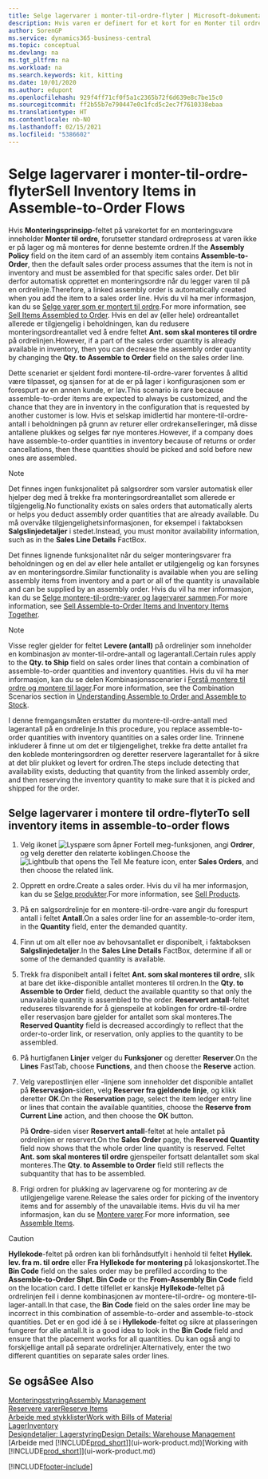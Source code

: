 ```yaml
---
title: Selge lagervarer i monter-til-ordre-flyter | Microsoft-dokumentasjon
description: Hvis varen er definert for et kort for en Monter til ordre, forutsetter standard ordreprosess at varen ikke er på lager og må monteres for denne bestemte ordren. Det blir derfor automatisk opprettet en monteringsordre når du legger varen til på en ordrelinje.
author: SorenGP
ms.service: dynamics365-business-central
ms.topic: conceptual
ms.devlang: na
ms.tgt_pltfrm: na
ms.workload: na
ms.search.keywords: kit, kitting
ms.date: 10/01/2020
ms.author: edupont
ms.openlocfilehash: 929f4ff71cf0f5a1c2365b72f6d639e8c7be15c0
ms.sourcegitcommit: ff2b55b7e790447e0c1fcd5c2ec7f7610338ebaa
ms.translationtype: HT
ms.contentlocale: nb-NO
ms.lasthandoff: 02/15/2021
ms.locfileid: "5386602"
---
```

# <a name="sell-inventory-items-in-assemble-to-order-flows"></a><span data-ttu-id="fd74d-104">Selge lagervarer i monter-til-ordre-flyter</span><span class="sxs-lookup"><span data-stu-id="fd74d-104">Sell Inventory Items in Assemble-to-Order Flows</span></span>
<span data-ttu-id="fd74d-105">Hvis **Monteringsprinsipp**-feltet på varekortet for en monteringsvare inneholder **Monter til ordre**, forutsetter standard ordreprosess at varen ikke er på lager og må monteres for denne bestemte ordren.</span><span class="sxs-lookup"><span data-stu-id="fd74d-105">If the **Assembly Policy** field on the item card of an assembly item contains **Assemble-to-Order**, then the default sales order process assumes that the item is not in inventory and must be assembled for that specific sales order.</span></span> <span data-ttu-id="fd74d-106">Det blir derfor automatisk opprettet en monteringsordre når du legger varen til på en ordrelinje.</span><span class="sxs-lookup"><span data-stu-id="fd74d-106">Therefore, a linked assembly order is automatically created when you add the item to a sales order line.</span></span> <span data-ttu-id="fd74d-107">Hvis du vil ha mer informasjon, kan du se [Selge varer som er montert til ordre](assembly-how-to-sell-items-assembled-to-order.md).</span><span class="sxs-lookup"><span data-stu-id="fd74d-107">For more information, see [Sell Items Assembled to Order](assembly-how-to-sell-items-assembled-to-order.md).</span></span> <span data-ttu-id="fd74d-108">Hvis en del av (eller hele) ordreantallet allerede er tilgjengelig i beholdningen, kan du redusere monteringsordreantallet ved å endre feltet **Ant. som skal monteres til ordre** på ordrelinjen.</span><span class="sxs-lookup"><span data-stu-id="fd74d-108">However, if a part of the sales order quantity is already available in inventory, then you can decrease the assembly order quantity by changing the **Qty. to Assemble to Order** field on the sales order line.</span></span>  

<span data-ttu-id="fd74d-109">Dette scenariet er sjeldent fordi montere-til-ordre-varer forventes å alltid være tilpasset, og sjansen for at de er på lager i konfigurasjonen som er forespurt av en annen kunde, er lav.</span><span class="sxs-lookup"><span data-stu-id="fd74d-109">This scenario is rare because assemble-to-order items are expected to always be customized, and the chance that they are in inventory in the configuration that is requested by another customer is low.</span></span> <span data-ttu-id="fd74d-110">Hvis et selskap imidlertid har montere-til-ordre-antall i beholdningen på grunn av returer eller ordrekanselleringer, må disse antallene plukkes og selges før nye monteres.</span><span class="sxs-lookup"><span data-stu-id="fd74d-110">However, if a company does have assemble-to-order quantities in inventory because of returns or order cancellations, then these quantities should be picked and sold before new ones are assembled.</span></span>  

> [!NOTE]  
>  <span data-ttu-id="fd74d-111">Det finnes ingen funksjonalitet på salgsordrer som varsler automatisk eller hjelper deg med å trekke fra monteringsordreantallet som allerede er tilgjengelig.</span><span class="sxs-lookup"><span data-stu-id="fd74d-111">No functionality exists on sales orders that automatically alerts or helps you deduct assembly order quantities that are already available.</span></span> <span data-ttu-id="fd74d-112">Du må overvåke tilgjengelighetsinformasjonen, for eksempel i faktaboksen **Salgslinjedetaljer** i stedet.</span><span class="sxs-lookup"><span data-stu-id="fd74d-112">Instead, you must monitor availability information, such as in the **Sales Line Details** FactBox.</span></span>  

<span data-ttu-id="fd74d-113">Det finnes lignende funksjonalitet når du selger monteringsvarer fra beholdningen og en del av eller hele antallet er utilgjengelig og kan forsynes av en monteringsordre.</span><span class="sxs-lookup"><span data-stu-id="fd74d-113">Similar functionality is available when you are selling assembly items from inventory and a part or all of the quantity is unavailable and can be supplied by an assembly order.</span></span> <span data-ttu-id="fd74d-114">Hvis du vil ha mer informasjon, kan du se [Selge montere-til-ordre-varer og lagervarer sammen](assembly-how-to-sell-assemble-to-order-items-and-inventory-items-together.md).</span><span class="sxs-lookup"><span data-stu-id="fd74d-114">For more information, see [Sell Assemble-to-Order Items and Inventory Items Together](assembly-how-to-sell-assemble-to-order-items-and-inventory-items-together.md).</span></span>  

> [!NOTE]  
>  <span data-ttu-id="fd74d-115">Visse regler gjelder for feltet **Levere (antall)** på ordrelinjer som inneholder en kombinasjon av monter-til-ordre-antall og lagerantall.</span><span class="sxs-lookup"><span data-stu-id="fd74d-115">Certain rules apply to the **Qty. to Ship** field on sales order lines that contain a combination of assemble-to-order quantities and inventory quantities.</span></span> <span data-ttu-id="fd74d-116">Hvis du vil ha mer informasjon, kan du se delen Kombinasjonsscenarier i [Forstå montere til ordre og montere til lager](assembly-assemble-to-order-or-assemble-to-stock.md).</span><span class="sxs-lookup"><span data-stu-id="fd74d-116">For more information, see the Combination Scenarios section in [Understanding Assemble to Order and Assemble to Stock](assembly-assemble-to-order-or-assemble-to-stock.md).</span></span>  

<span data-ttu-id="fd74d-117">I denne fremgangsmåten erstatter du montere-til-ordre-antall med lagerantall på en ordrelinje.</span><span class="sxs-lookup"><span data-stu-id="fd74d-117">In this procedure, you replace assemble-to-order quantities with inventory quantities on a sales order line.</span></span> <span data-ttu-id="fd74d-118">Trinnene inkluderer å finne ut om det er tilgjengelighet, trekke fra dette antallet fra den koblede monteringsordren og deretter reservere lagerantallet for å sikre at det blir plukket og levert for ordren.</span><span class="sxs-lookup"><span data-stu-id="fd74d-118">The steps include detecting that availability exists, deducting that quantity from the linked assembly order, and then reserving the inventory quantity to make sure that it is picked and shipped for the order.</span></span>  

## <a name="to-sell-inventory-items-in-assemble-to-order-flows"></a><span data-ttu-id="fd74d-119">Selge lagervarer i montere til ordre-flyter</span><span class="sxs-lookup"><span data-stu-id="fd74d-119">To sell inventory items in assemble-to-order flows</span></span>  
1.  <span data-ttu-id="fd74d-120">Velg ikonet ![Lyspære som åpner Fortell meg-funksjonen](media/ui-search/search_small.png "Fortell hva du vil gjøre"), angi **Ordrer**, og velg deretter den relaterte koblingen.</span><span class="sxs-lookup"><span data-stu-id="fd74d-120">Choose the ![Lightbulb that opens the Tell Me feature](media/ui-search/search_small.png "Tell me what you want to do") icon, enter **Sales Orders**, and then choose the related link.</span></span>  
2.  <span data-ttu-id="fd74d-121">Opprett en ordre.</span><span class="sxs-lookup"><span data-stu-id="fd74d-121">Create a sales order.</span></span> <span data-ttu-id="fd74d-122">Hvis du vil ha mer informasjon, kan du se [Selge produkter](sales-how-sell-products.md).</span><span class="sxs-lookup"><span data-stu-id="fd74d-122">For more information, see [Sell Products](sales-how-sell-products.md).</span></span>  
3.  <span data-ttu-id="fd74d-123">På en salgsordrelinje for en montere-til-ordre-vare angir du forespurt antall i feltet **Antall**.</span><span class="sxs-lookup"><span data-stu-id="fd74d-123">On a sales order line for an assemble-to-order item, in the **Quantity** field, enter the demanded quantity.</span></span>  
4.  <span data-ttu-id="fd74d-124">Finn ut om alt eller noe av behovsantallet er disponibelt, i faktaboksen **Salgslinjedetaljer**.</span><span class="sxs-lookup"><span data-stu-id="fd74d-124">In the **Sales Line Details** FactBox, determine if all or some of the demanded quantity is available.</span></span>  
5.  <span data-ttu-id="fd74d-125">Trekk fra disponibelt antall i feltet **Ant. som skal monteres til ordre**, slik at bare det ikke-disponible antallet monteres til ordren.</span><span class="sxs-lookup"><span data-stu-id="fd74d-125">In the **Qty. to Assemble to Order** field, deduct the available quantity so that only the unavailable quantity is assembled to the order.</span></span> <span data-ttu-id="fd74d-126">**Reservert antall**-feltet reduseres tilsvarende for å gjenspeile at koblingen for ordre-til-ordre eller reservasjon bare gjelder for antallet som skal monteres.</span><span class="sxs-lookup"><span data-stu-id="fd74d-126">The **Reserved Quantity** field is decreased accordingly to reflect that the order-to-order link, or reservation, only applies to the quantity to be assembled.</span></span>  
6.  <span data-ttu-id="fd74d-127">På hurtigfanen **Linjer** velger du **Funksjoner** og deretter **Reserver**.</span><span class="sxs-lookup"><span data-stu-id="fd74d-127">On the **Lines** FastTab, choose **Functions**, and then choose the **Reserve** action.</span></span>  
7.  <span data-ttu-id="fd74d-128">Velg varepostlinjen eller -linjene som inneholder det disponible antallet på **Reservasjon**-siden, velg **Reserver fra gjeldende linje**, og klikk deretter **OK**.</span><span class="sxs-lookup"><span data-stu-id="fd74d-128">On the **Reservation** page, select the item ledger entry line or lines that contain the available quantities, choose the **Reserve from Current Line** action, and then choose the **OK** button.</span></span>  

    <span data-ttu-id="fd74d-129">På **Ordre**-siden viser **Reservert antall**-feltet at hele antallet på ordrelinjen er reservert.</span><span class="sxs-lookup"><span data-stu-id="fd74d-129">On the **Sales Order** page, the **Reserved Quantity** field now shows that the whole order line quantity is reserved.</span></span> <span data-ttu-id="fd74d-130">Feltet **Ant. som skal monteres til ordre** gjenspeiler fortsatt delantallet som skal monteres.</span><span class="sxs-lookup"><span data-stu-id="fd74d-130">The **Qty. to Assemble to Order** field still reflects the subquantity that has to be assembled.</span></span>  

8.  <span data-ttu-id="fd74d-131">Frigi ordren for plukking av lagervarene og for montering av de utilgjengelige varene.</span><span class="sxs-lookup"><span data-stu-id="fd74d-131">Release the sales order for picking of the inventory items and for assembly of the unavailable items.</span></span> <span data-ttu-id="fd74d-132">Hvis du vil ha mer informasjon, kan du se [Montere varer](assembly-how-to-assemble-items.md).</span><span class="sxs-lookup"><span data-stu-id="fd74d-132">For more information, see [Assemble Items](assembly-how-to-assemble-items.md).</span></span>  

> [!CAUTION]  
>  <span data-ttu-id="fd74d-133">**Hyllekode**-feltet på ordren kan bli forhåndsutfylt i henhold til feltet **Hyllek. lev. fra m. til ordre** eller **Fra Hyllekode for montering** på lokasjonskortet.</span><span class="sxs-lookup"><span data-stu-id="fd74d-133">The **Bin Code** field on the sales order may be prefilled according to the **Assemble-to-Order Shpt. Bin Code** or the **From-Assembly Bin Code** field on the location card.</span></span> <span data-ttu-id="fd74d-134">I dette tilfellet er kanskje **Hyllekode**-feltet på ordrelinjen feil i denne kombinasjonen av montere-til-ordre- og montere-til-lager-antall.</span><span class="sxs-lookup"><span data-stu-id="fd74d-134">In that case, the **Bin Code** field on the sales order line may be incorrect in this combination of assemble-to-order and assemble-to-stock quantities.</span></span> <span data-ttu-id="fd74d-135">Det er en god idé å se i **Hyllekode**-feltet og sikre at plasseringen fungerer for alle antall.</span><span class="sxs-lookup"><span data-stu-id="fd74d-135">It is a good idea to look in the **Bin Code** field and ensure that the placement works for all quantities.</span></span> <span data-ttu-id="fd74d-136">Du kan også angi to forskjellige antall på separate ordrelinjer.</span><span class="sxs-lookup"><span data-stu-id="fd74d-136">Alternatively, enter the two different quantities on separate sales order lines.</span></span>  

## <a name="see-also"></a><span data-ttu-id="fd74d-137">Se også</span><span class="sxs-lookup"><span data-stu-id="fd74d-137">See Also</span></span>  
[<span data-ttu-id="fd74d-138">Monteringsstyring</span><span class="sxs-lookup"><span data-stu-id="fd74d-138">Assembly Management</span></span>](assembly-assemble-items.md)  
[<span data-ttu-id="fd74d-139">Reservere varer</span><span class="sxs-lookup"><span data-stu-id="fd74d-139">Reserve Items</span></span>](inventory-how-to-reserve-items.md)  
[<span data-ttu-id="fd74d-140">Arbeide med stykklister</span><span class="sxs-lookup"><span data-stu-id="fd74d-140">Work with Bills of Material</span></span>](inventory-how-work-BOMs.md)  
[<span data-ttu-id="fd74d-141">Lager</span><span class="sxs-lookup"><span data-stu-id="fd74d-141">Inventory</span></span>](inventory-manage-inventory.md)  
[<span data-ttu-id="fd74d-142">Designdetaljer: Lagerstyring</span><span class="sxs-lookup"><span data-stu-id="fd74d-142">Design Details: Warehouse Management</span></span>](design-details-warehouse-management.md)  
<span data-ttu-id="fd74d-143">[Arbeide med [!INCLUDE[prod_short](includes/prod_short.md)]](ui-work-product.md)</span><span class="sxs-lookup"><span data-stu-id="fd74d-143">[Working with [!INCLUDE[prod_short](includes/prod_short.md)]](ui-work-product.md)</span></span>


[!INCLUDE[footer-include](includes/footer-banner.md)]
